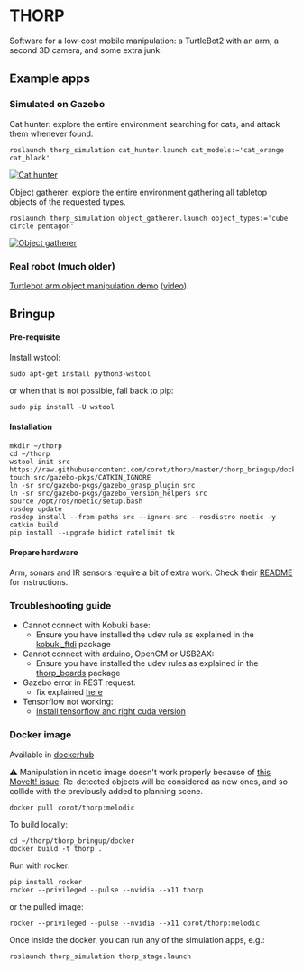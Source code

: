 THORP
=====

Software for a low-cost mobile manipulation: a TurtleBot2 with an arm, a second 3D camera, and some extra junk.

Example apps
------------

### Simulated on Gazebo

Cat hunter: explore the entire environment searching for cats, and attack them whenever found.
```
roslaunch thorp_simulation cat_hunter.launch cat_models:='cat_orange cat_black'
```

[![Cat hunter](https://user-images.githubusercontent.com/322610/121386461-fb111980-c984-11eb-92e3-0e59c733f789.png)](https://youtu.be/ieW3BQabwLo "Cat hunter")

Object gatherer: explore the entire environment gathering all tabletop objects of the requested types.
```
roslaunch thorp_simulation object_gatherer.launch object_types:='cube circle pentagon'
```
[![Object gatherer](https://user-images.githubusercontent.com/322610/121390421-51338c00-c988-11eb-9bbf-e89d588018cb.png)](https://youtu.be/tneMk6kRPHU "Object gatherer")


### Real robot (much older)

[Turtlebot arm object manipulation demo](https://github.com/corot/turtlebot_arm/tree/melodic-devel/turtlebot_arm_object_manipulation) ([video](https://youtu.be/GA-PLYbH06o)).

Bringup
-------

#### Pre-requisite ####

Install wstool:

```
sudo apt-get install python3-wstool
```
or when that is not possible, fall back to pip:
```
sudo pip install -U wstool
```

#### Installation ####

```
mkdir ~/thorp
cd ~/thorp
wstool init src https://raw.githubusercontent.com/corot/thorp/master/thorp_bringup/docker/thorp.rosinstall
touch src/gazebo-pkgs/CATKIN_IGNORE
ln -sr src/gazebo-pkgs/gazebo_grasp_plugin src
ln -sr src/gazebo-pkgs/gazebo_version_helpers src
source /opt/ros/noetic/setup.bash
rosdep update
rosdep install --from-paths src --ignore-src --rosdistro noetic -y
catkin build
pip install --upgrade bidict ratelimit tk
```

#### Prepare hardware ####

Arm, sonars and IR sensors require a bit of extra work. Check their
[README](https://github.com/corot/thorp/tree/master/thorp_boards) for instructions.

### Troubleshooting guide
- Cannot connect with Kobuki base:
  - Ensure you have installed the udev rule as explained in the
    [kobuki_ftdi](https://github.com/yujinrobot/kobuki_core/tree/noetic/kobuki_ftdi) package 
- Cannot connect with arduino, OpenCM or USB2AX:
  - Ensure you have installed the udev rules as explained in the
    [thorp_boards](https://github.com/corot/thorp/tree/master/thorp_boards) package
- Gazebo error in REST request:
  - fix explained [here](https://answers.gazebosim.org//question/22263/error-in-rest-request-for-accessing-apiignitionorg)
- Tensorflow not working:
  - [Install tensorflow and right cuda version](https://www.tensorflow.org/install/gpu)

### Docker image

Available in [dockerhub](https://hub.docker.com/repository/docker/corot/thorp)

:warning: Manipulation in noetic image doesn't work properly because of [this MoveIt! issue](https://github.com/ros-planning/moveit/issues/3007).
Re-detected objects will be considered as new ones, and so collide with the previously added to planning scene.

```
docker pull corot/thorp:melodic
```

To build locally:

```
cd ~/thorp/thorp_bringup/docker
docker build -t thorp .
```

Run with rocker:

```
pip install rocker
rocker --privileged --pulse --nvidia --x11 thorp
```

or the pulled image:

```
rocker --privileged --pulse --nvidia --x11 corot/thorp:melodic
```

Once inside the docker, you can run any of the simulation apps, e.g.:

```
roslaunch thorp_simulation thorp_stage.launch
```
